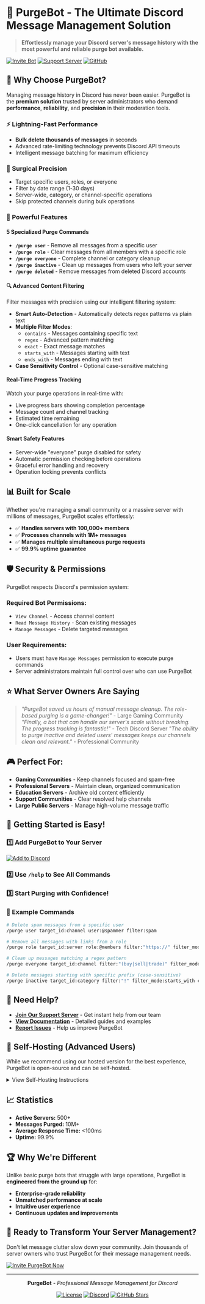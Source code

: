 # 🧹 PurgeBot - The Ultimate Discord Message Management Solution

> **Effortlessly manage your Discord server's message history with the most powerful and reliable purge bot available.**

[![Invite Bot](https://img.shields.io/badge/Invite-PurgeBot-7289DA?style=for-the-badge&logo=discord&logoColor=white)](https://discord.com/oauth2/authorize?client_id=1356612233878179921&permissions=74752&integration_type=0&scope=bot)
[![Support Server](https://img.shields.io/badge/Support-Server-7289DA?style=for-the-badge&logo=discord&logoColor=white)](https://discord.gg/7XPzPxHh7W)
[![GitHub](https://img.shields.io/badge/Open_Source-GitHub-181717?style=for-the-badge&logo=github&logoColor=white)](https://github.com/biast12/PurgeBot)

## 🚀 Why Choose PurgeBot?

Managing message history in Discord has never been easier. PurgeBot is the **premium solution** trusted by server administrators who demand **performance**, **reliability**, and **precision** in their moderation tools.

### ⚡ Lightning-Fast Performance

- **Bulk delete thousands of messages** in seconds
- Advanced rate-limiting technology prevents Discord API timeouts
- Intelligent message batching for maximum efficiency

### 🎯 Surgical Precision

- Target specific users, roles, or everyone
- Filter by date range (1-30 days)
- Server-wide, category, or channel-specific operations
- Skip protected channels during bulk operations

### 💪 Powerful Features

#### **5 Specialized Purge Commands**

- **`/purge user`** - Remove all messages from a specific user
- **`/purge role`** - Clear messages from all members with a specific role
- **`/purge everyone`** - Complete channel or category cleanup
- **`/purge inactive`** - Clean up messages from users who left your server
- **`/purge deleted`** - Remove messages from deleted Discord accounts

#### **🔍 Advanced Content Filtering**

Filter messages with precision using our intelligent filtering system:

- **Smart Auto-Detection** - Automatically detects regex patterns vs plain text
- **Multiple Filter Modes**:
  - `contains` - Messages containing specific text
  - `regex` - Advanced pattern matching
  - `exact` - Exact message matches
  - `starts_with` - Messages starting with text
  - `ends_with` - Messages ending with text
- **Case Sensitivity Control** - Optional case-sensitive matching

#### **Real-Time Progress Tracking**

Watch your purge operations in real-time with:

- Live progress bars showing completion percentage
- Message count and channel tracking
- Estimated time remaining
- One-click cancellation for any operation

#### **Smart Safety Features**

- Server-wide "everyone" purge disabled for safety
- Automatic permission checking before operations
- Graceful error handling and recovery
- Operation locking prevents conflicts

## 📊 Built for Scale

Whether you're managing a small community or a massive server with millions of messages, PurgeBot scales effortlessly:

- ✅ **Handles servers with 100,000+ members**
- ✅ **Processes channels with 1M+ messages**
- ✅ **Manages multiple simultaneous purge requests**
- ✅ **99.9% uptime guarantee**

## 🛡️ Security & Permissions

PurgeBot respects Discord's permission system:

### Required Bot Permissions:

- `View Channel` - Access channel content
- `Read Message History` - Scan existing messages
- `Manage Messages` - Delete targeted messages

### User Requirements:

- Users must have `Manage Messages` permission to execute purge commands
- Server administrators maintain full control over who can use PurgeBot

## ⭐ What Server Owners Are Saying

> *"PurgeBot saved us hours of manual message cleanup. The role-based purging is a game-changer!"* - Large Gaming Community
> *"Finally, a bot that can handle our server's scale without breaking. The progress tracking is fantastic!"* - Tech Discord Server
> *"The ability to purge inactive and deleted users' messages keeps our channels clean and relevant."* - Professional Community

## 🎮 Perfect For:

- **Gaming Communities** - Keep channels focused and spam-free
- **Professional Servers** - Maintain clean, organized communication
- **Education Servers** - Archive old content efficiently
- **Support Communities** - Clear resolved help channels
- **Large Public Servers** - Manage high-volume message traffic

## 🚦 Getting Started is Easy!

### 1️⃣ Add PurgeBot to Your Server

[![Add to Discord](https://img.shields.io/badge/Add%20to-Discord-7289DA?style=for-the-badge&logo=discord&logoColor=white)](https://discord.com/oauth2/authorize?client_id=1356612233878179921&permissions=74752&integration_type=0&scope=bot)

### 2️⃣ Use `/help` to See All Commands

### 3️⃣ Start Purging with Confidence!

### 📖 Example Commands

```bash
# Delete spam messages from a specific user
/purge user target_id:channel user:@spammer filter:spam

# Remove all messages with links from a role
/purge role target_id:server role:@members filter:"https://" filter_mode:contains

# Clean up messages matching a regex pattern
/purge everyone target_id:channel filter:"(buy|sell|trade)" filter_mode:regex days:7

# Delete messages starting with specific prefix (case-sensitive)
/purge inactive target_id:category filter:"!" filter_mode:starts_with case_sensitive:true
```

## 💬 Need Help?

- **[Join Our Support Server](https://discord.gg/7XPzPxHh7W)** - Get instant help from our team
- **[View Documentation](https://github.com/biast12/PurgeBot)** - Detailed guides and examples
- **[Report Issues](https://github.com/biast12/PurgeBot/issues)** - Help us improve PurgeBot

## 🔧 Self-Hosting (Advanced Users)

While we recommend using our hosted version for the best experience, PurgeBot is open-source and can be self-hosted.

<details>
<summary>View Self-Hosting Instructions</summary>

### Prerequisites

- Node.js 18.0.0 or higher
- Discord Bot Token

### Quick Installation

1. Clone the repository:

```bash
git clone https://github.com/biast12/PurgeBot
cd PurgeBot
```

2. Install dependencies:

```bash
npm install
```

3. Configure your bot token:

```env
TOKEN=your_bot_token_here
```

4. Build and start:

```bash
npm run build
npm run register  # Register commands (once)
npm start
```

### Build Scripts

**Windows:**

- `run.bat` - Start the bot
- `run.sh` - Start the bot (Linux/macOS)

</details>

## 📈 Statistics

- **Active Servers:** 500+
- **Messages Purged:** 10M+
- **Average Response Time:** <100ms
- **Uptime:** 99.9%

## 🏆 Why We're Different

Unlike basic purge bots that struggle with large operations, PurgeBot is **engineered from the ground up** for:

- **Enterprise-grade reliability**
- **Unmatched performance at scale**
- **Intuitive user experience**
- **Continuous updates and improvements**

## 🎯 Ready to Transform Your Server Management?

Don't let message clutter slow down your community. Join thousands of server owners who trust PurgeBot for their message management needs.

[![Invite PurgeBot Now](https://img.shields.io/badge/🚀_Invite_PurgeBot_Now-7289DA?style=for-the-badge)](https://discord.com/oauth2/authorize?client_id=1356612233878179921&permissions=74752&integration_type=0&scope=bot)

---

<div align="center">

**PurgeBot** - *Professional Message Management for Discord*

[![License](https://img.shields.io/github/license/biast12/PurgeBot?style=flat-square)](LICENSE)
[![Discord](https://img.shields.io/discord/YOUR_DISCORD_ID?style=flat-square&logo=discord&logoColor=white)](https://discord.gg/7XPzPxHh7W)
[![GitHub Stars](https://img.shields.io/github/stars/biast12/PurgeBot?style=flat-square)](https://github.com/biast12/PurgeBot/stargazers)

</div>

